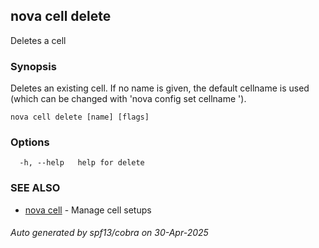 ## nova cell delete

Deletes a cell

### Synopsis

Deletes an existing cell.
If no name is given, the default cellname is used (which can be changed with 'nova config set cellname <name>').

```
nova cell delete [name] [flags]
```

### Options

```
  -h, --help   help for delete
```

### SEE ALSO

* [nova cell](nova_cell.md)	 - Manage cell setups

###### Auto generated by spf13/cobra on 30-Apr-2025
